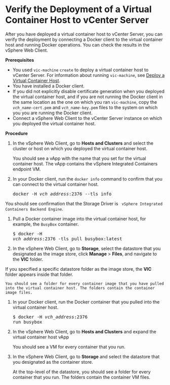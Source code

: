 # Verify the Deployment of a Virtual Container Host to vCenter Server #

After you have deployed a virtual container host to vCenter Server, you can verify the deployment by connecting a Docker client to the virtual container host and running Docker operations. You can check the results in the vSphere Web Client.

**Prerequisites**

- You used `vic-machine` `create` to deploy a virtual container host to vCenter Server. For information about running `vic-machine`, see [Deploy a Virtual Container Host](install_vic_cli.md).
- You have installed a Docker client.
- If you did not explicitly disable certificate generation when you deployed the virtual container host, and if you are not running the Docker client in the same location as the one on which you ran `vic-machine`, copy the <code><i>vch_name</i>-cert.pem</code> and <code><i>vch_name</i>-key.pem</code> files to the system on which you you are running the Docker client. 
- Connect a vSphere Web Client to the vCenter Server instance on which you deployed the virtual container host.

**Procedure**    

1. In the vSphere Web Client, go to **Hosts and Clusters** and select the cluster or host on which you deployed the virtual container host.
 
    You should see a vApp with the name that you set for the virtual container host. The vApp contains the vSphere Integrated Containers endpoint VM.   

1.  In your Docker client, run the `docker info` command to confirm that you can connect to the virtual container host.<pre>docker -H <i>vch_address</i>:2376 --tls info</pre>

 You should see confirmation that the Storage Driver is ``` vSphere Integrated Containers Backend Engine```.
1.  Pull a Docker container image into the virtual container host, for example, the `BusyBox` container.<pre>$ docker -H <i>vch_address</i>:2376 -tls pull busybox:latest</pre>

1. In the vSphere Web Client, go to **Storage**, select the datastore that you designated as the image store, click **Manage** > **Files**, and navigate to the **VIC** folder. 

  If you specified a specific datastore folder as the image store, the **VIC** folder appears inside that folder.
 
    You should see a folder for every container image that you have pulled into the virtual container host. The folders contain the container image files.

1. In your Docker client, run the Docker container that you pulled into the virtual container host.<pre>$ docker -H <i>vch_address</i>:2376 run busybox</pre> 

1. In the vSphere Web Client, go to **Hosts and Clusters** and expand the virtual container host vApp
 
    You should see a VM for every container that you run.

1. In the vSphere Web Client, go to **Storage** and select the datastore that you designated as the container store.  
 
    At the top-level of the datastore, you should see a folder for every container that you run. The folders contain the container VM files.